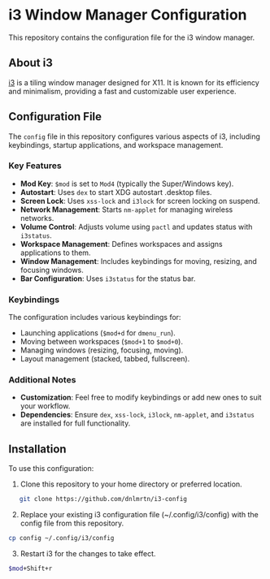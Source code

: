 # i3 Window Manager Configuration

This repository contains the configuration file for the i3 window manager.

## About i3

[i3](https://i3wm.org/) is a tiling window manager designed for X11. It is known for its efficiency and minimalism, providing a fast and customizable user experience.

## Configuration File

The `config` file in this repository configures various aspects of i3, including keybindings, startup applications, and workspace management.

### Key Features

- **Mod Key**: `$mod` is set to `Mod4` (typically the Super/Windows key).
- **Autostart**: Uses `dex` to start XDG autostart .desktop files.
- **Screen Lock**: Uses `xss-lock` and `i3lock` for screen locking on suspend.
- **Network Management**: Starts `nm-applet` for managing wireless networks.
- **Volume Control**: Adjusts volume using `pactl` and updates status with `i3status`.
- **Workspace Management**: Defines workspaces and assigns applications to them.
- **Window Management**: Includes keybindings for moving, resizing, and focusing windows.
- **Bar Configuration**: Uses `i3status` for the status bar.

### Keybindings

The configuration includes various keybindings for:

- Launching applications (`$mod+d` for `dmenu_run`).
- Moving between workspaces (`$mod+1` to `$mod+0`).
- Managing windows (resizing, focusing, moving).
- Layout management (stacked, tabbed, fullscreen).

### Additional Notes

- **Customization**: Feel free to modify keybindings or add new ones to suit your workflow.
- **Dependencies**: Ensure `dex`, `xss-lock`, `i3lock`, `nm-applet`, and `i3status` are installed for full functionality.

## Installation

To use this configuration:

1. Clone this repository to your home directory or preferred location.
```bash
   git clone https://github.com/dnlmrtn/i3-config
```

2. Replace your existing i3 configuration file (~/.config/i3/config) with the config file from this repository.
```bash
cp config ~/.config/i3/config
```

3. Restart i3 for the changes to take effect.
```bash
$mod+Shift+r
```

